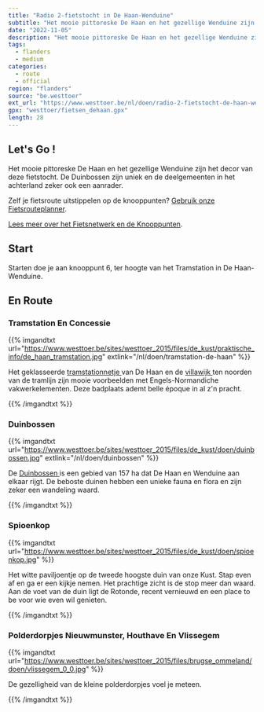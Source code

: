 ```yaml
---
title: "Radio 2-fietstocht in De Haan-Wenduine"
subtitle: "Het mooie pittoreske De Haan en het gezellige Wenduine zijn het decor van deze fietstocht"
date: "2022-11-05"
description: "Het mooie pittoreske De Haan en het gezellige Wenduine zijn het decor van deze fietstocht" 
tags:
  - flanders
  - medium
categories: 
  - route
  - official
region: "flanders"
source: "be.westtoer"
ext_url: "https://www.westtoer.be/nl/doen/radio-2-fietstocht-de-haan-wenduine"
gpx: "westtoer/fietsen_dehaan.gpx"
length: 28
---
```


## Let's Go !

Het mooie pittoreske De Haan en het gezellige Wenduine zijn het decor van deze fietstocht. De Duinbossen zijn uniek en de deelgemeenten in het achterland zeker ook een aanrader.

Zelf je fietsroute uitstippelen op de knooppunten? [Gebruik onze Fietsrouteplanner](http://www.westtoer.be/nl/fietsrouteplanner).

[Lees meer over het Fietsnetwerk en de Knooppunten](http://www.westtoer.be/nl/inspiratie/fietsnetwerk).

## Start 

Starten doe je aan knooppunt 6, ter hoogte van het Tramstation in De Haan-Wenduine. 

## En Route

### Tramstation En Concessie

{{% imgandtxt url="https://www.westtoer.be/sites/westtoer_2015/files/de_kust/praktische_info/de_haan_tramstation.jpg" extlink="/nl/doen/tramstation-de-haan" %}}

Het geklasseerde [tramstationnetje ](https://www.westtoer.be/nl/doen/tramstation-de-haan)van De Haan en de [villawijk ](https://www.westtoer.be/nl/doen/concessiewijk)ten noorden van de tramlijn zijn mooie voorbeelden met Engels-Normandiche vakwerkelementen. Deze badplaats ademt belle époque in al z'n pracht.

{{% /imgandtxt %}}

### Duinbossen

{{% imgandtxt url="https://www.westtoer.be/sites/westtoer_2015/files/de_kust/doen/duinbossen.jpg" extlink="/nl/doen/duinbossen" %}}

De [Duinbossen ](https://www.westtoer.be/nl/doen/duinbossen)is een gebied van 157 ha dat De Haan en Wenduine aan elkaar rijgt. De beboste duinen hebben een unieke fauna en flora en zijn zeker een wandeling waard.

{{% /imgandtxt %}}

### Spioenkop

{{% imgandtxt url="https://www.westtoer.be/sites/westtoer_2015/files/de_kust/doen/spioenkop.jpg" %}}

Het witte paviljoentje op de tweede hoogste duin van onze Kust. Stap even af en ga er een kijkje nemen. Het prachtige zicht is de stop meer dan waard. Aan de voet van de duin ligt de Rotonde, recent vernieuwd en een place to be voor wie even wil genieten.

{{% /imgandtxt %}}

### Polderdorpjes Nieuwmunster, Houthave En Vlissegem

{{% imgandtxt url="https://www.westtoer.be/sites/westtoer_2015/files/brugse_ommeland/doen/vlissegem_0_0.jpg" %}}

De gezelligheid van de kleine polderdorpjes voel je meteen.

{{% /imgandtxt %}}
